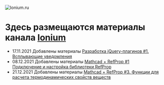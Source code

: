 ![Ionium.ru](https://github.com/Mamedov-Vladislav/Ionium.youtube/blob/main/Ionium.ru.svg)

# Здесь размещаются материалы канала [Ionium](https://www.youtube.com/channel/UCI3rCYuuQzZZqCdqPF4_jAw)

 - 17.11.2021 Добавлены материалы [Разработка jQuery-плагинов #1. Всплывающие уведомления](https://youtu.be/SSJ2tYJpOs0)
 - 08.12.2021 Добавлены материалы [Mathcad + RefProp #1 Подключение и настройка библиотеки RefProp](https://www.youtube.com/watch?v=ehu_O4MdBJs)
 - 21.12.2021 Добавлены материалы [Mathcad + RefProp #3. Функции для расчета термодинамических свойств веществ](https://www.youtube.com/watch?v=DCVSxXwbviY)
